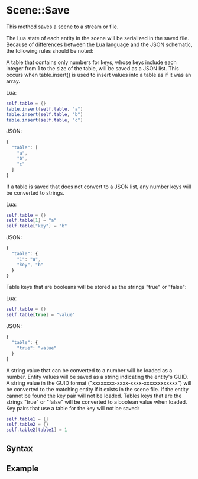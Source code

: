 # Scene::Save #
This method saves a scene to a stream or file.

The Lua state of each entity in the scene will be serialized in the saved file. Because of differences between the Lua language and the JSON schematic, the following rules should be noted:

A table that contains only numbers for keys, whose keys include each integer from 1 to the size of the table, will be saved as a JSON list. This occurs when table.insert() is used to insert values into a table as if it was an array.

Lua:
```lua
self.table = {}
table.insert(self.table, "a")
table.insert(self.table, "b")
table.insert(self.table, "c")
```
JSON:
```js
{
  "table": [
    "a",
    "b",
    "c"
  ]
}
```
If a table is saved that does not convert to a JSON list, any number keys will be converted to strings.

Lua:
```lua
self.table = {}
self.table[1] = "a"
self.table["key"] = "b"
```
JSON:
```js
{
  "table": {
    "1": "a",
    "key", "b"
  }
}
```
Table keys that are booleans will be stored as the strings "true" or "false":

Lua:
```lua
self.table = {}
self.table[true] = "value"
```
JSON:
```js
{
  "table": {
    "true": "value"
  }
}
```
A string value that can be converted to a number will be loaded as a number.
Entity values will be saved as a string indicating the entity's GUID.
A string value in the GUID format ("xxxxxxxx-xxxx-xxxx-xxxxxxxxxxxx") will be converted to the matching entity if it exists in the scene file. If the entity cannot be found the key pair will not be loaded.
Tables keys that are the strings "true" or "false" will be converted to a boolean value when loaded.
Key pairs that use a table for the key will not be saved:
```lua
self.table1 = {}
self.table2 = {}
self.table2[table1] = 1
```
## Syntax ##

## Example ##